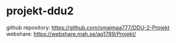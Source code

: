 # projekt-ddu2

github repository: https://github.com/omaimaa777/DDU-2-Projekt
webshare: https://webshare.mah.se/aq1789/Projekt/